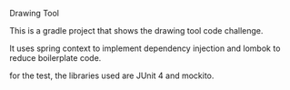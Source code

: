 Drawing Tool

This is a gradle project that shows the drawing tool code challenge.

It uses spring context to implement dependency injection and lombok to reduce boilerplate code.

for the test, the libraries used are JUnit 4 and mockito.